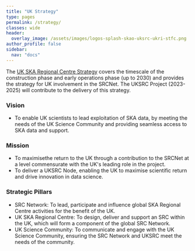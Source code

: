 ```yaml
---
title: "UK Strategy"
type: pages
permalink: /strategy/
classes: wide
header:
  overlay_image: /assets/images/logos-splash-skao-uksrc-ukri-stfc.png
author_profile: false
sidebar: 
  nav: "docs"
---
```

The [UK SKA Regional Centre Strategy](https://www.ukri.org/wp-content/uploads/2022/04/STFC-220422-Funding-Opp-UKSKARegionalCentre2022-UKSRCStrategy.pdf) covers the timescale of the construction phase and early operations phase (up to 2030) and provides the strategy for UK involvement in the SRCNet. The UKSRC Project (2023-2025) will contribute to the delivery of this strategy.
### Vision ###
* To enable UK scientists to lead exploitation of SKA data, by meeting the needs of the UK Science Community and providing seamless access to SKA data and support.<br>
### Mission ###
* To maximisethe return to the UK through a contribution to the SRCNet at a level commensurate with the UK's leading role in the project.
* To deliver a UKSRC Node, enabling the UK to maximise scientific return and drive innovation in data science.<br>  
### Strategic Pillars ###
* SRC Network: To lead, participate and influence global SKA Regional Centre activities for the benefit of the UK.
* UK SKA Regional Centre: To design, deliver and support an SRC within the UK, which will form a component of the global SRC Network.
* UK Science Community: To communicate and engage with the UK Science Community, ensuring the SRC Network and UKSRC meet the needs of the community.
